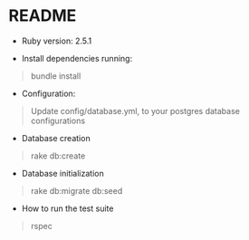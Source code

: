 # README

* Ruby version: 2.5.1

* Install dependencies running:

> bundle install

* Configuration:

> Update config/database.yml, to your postgres database configurations

* Database creation

> rake db:create

* Database initialization

> rake db:migrate db:seed

* How to run the test suite

> rspec
